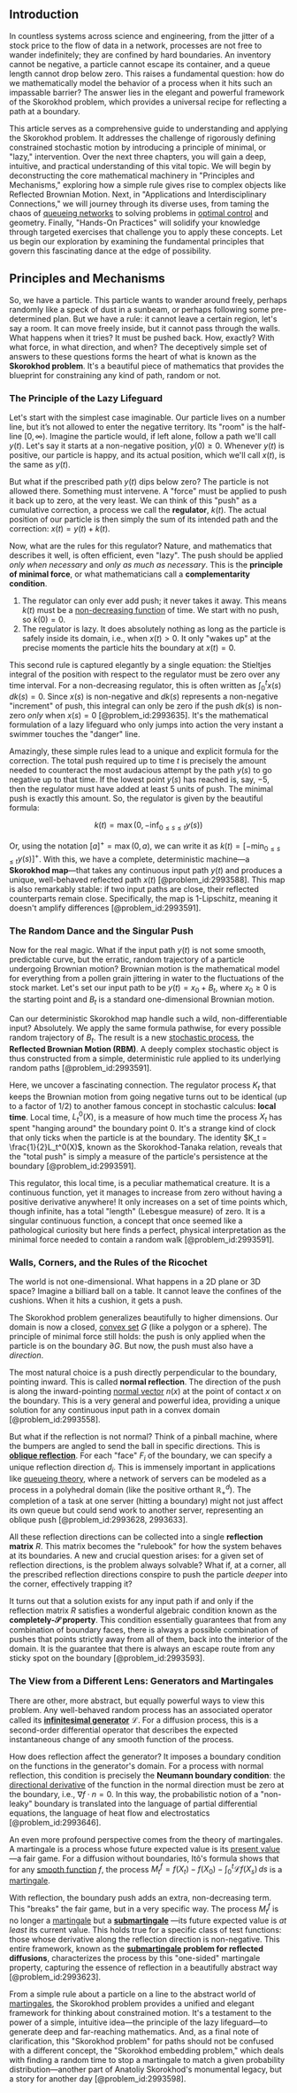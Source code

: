 ## Introduction
In countless systems across science and engineering, from the jitter of a stock price to the flow of data in a network, processes are not free to wander indefinitely; they are confined by hard boundaries. An inventory cannot be negative, a particle cannot escape its container, and a queue length cannot drop below zero. This raises a fundamental question: how do we mathematically model the behavior of a process when it hits such an impassable barrier? The answer lies in the elegant and powerful framework of the Skorokhod problem, which provides a universal recipe for reflecting a path at a boundary.

This article serves as a comprehensive guide to understanding and applying the Skorokhod problem. It addresses the challenge of rigorously defining constrained stochastic motion by introducing a principle of minimal, or "lazy," intervention. Over the next three chapters, you will gain a deep, intuitive, and practical understanding of this vital topic. We will begin by deconstructing the core mathematical machinery in "Principles and Mechanisms," exploring how a simple rule gives rise to complex objects like Reflected Brownian Motion. Next, in "Applications and Interdisciplinary Connections," we will journey through its diverse uses, from taming the chaos of [queueing networks](@article_id:265352) to solving problems in [optimal control](@article_id:137985) and geometry. Finally, "Hands-On Practices" will solidify your knowledge through targeted exercises that challenge you to apply these concepts. Let us begin our exploration by examining the fundamental principles that govern this fascinating dance at the edge of possibility.

## Principles and Mechanisms

So, we have a particle. This particle wants to wander around freely, perhaps randomly like a speck of dust in a sunbeam, or perhaps following some pre-determined plan. But we have a rule: it cannot leave a certain region, let's say a room. It can move freely inside, but it cannot pass through the walls. What happens when it tries? It must be pushed back. How, exactly? With what force, in what direction, and when? The deceptively simple set of answers to these questions forms the heart of what is known as the **Skorokhod problem**. It's a beautiful piece of mathematics that provides the blueprint for constraining any kind of path, random or not.

### The Principle of the Lazy Lifeguard

Let's start with the simplest case imaginable. Our particle lives on a number line, but it’s not allowed to enter the negative territory. Its "room" is the half-line $[0, \infty)$. Imagine the particle would, if left alone, follow a path we'll call $y(t)$. Let's say it starts at a non-negative position, $y(0) \ge 0$. Whenever $y(t)$ is positive, our particle is happy, and its actual position, which we'll call $x(t)$, is the same as $y(t)$.

But what if the prescribed path $y(t)$ dips below zero? The particle is not allowed there. Something must intervene. A "force" must be applied to push it back up to zero, at the very least. We can think of this "push" as a cumulative correction, a process we call the **regulator**, $k(t)$. The actual position of our particle is then simply the sum of its intended path and the correction: $x(t) = y(t) + k(t)$.

Now, what are the rules for this regulator? Nature, and mathematics that describes it well, is often efficient, even "lazy". The push should be applied *only when necessary* and *only as much as necessary*. This is the **principle of minimal force**, or what mathematicians call a **complementarity condition**.

1.  The regulator can only ever add push; it never takes it away. This means $k(t)$ must be a [non-decreasing function](@article_id:202026) of time. We start with no push, so $k(0)=0$.
2.  The regulator is lazy. It does absolutely nothing as long as the particle is safely inside its domain, i.e., when $x(t) > 0$. It only "wakes up" at the precise moments the particle hits the boundary at $x(t)=0$.

This second rule is captured elegantly by a single equation: the Stieltjes integral of the position with respect to the regulator must be zero over any time interval. For a non-decreasing regulator, this is often written as $\int_0^t x(s)\,dk(s) = 0$. Since $x(s)$ is non-negative and $dk(s)$ represents a non-negative "increment" of push, this integral can only be zero if the push $dk(s)$ is non-zero *only* when $x(s)=0$ [@problem_id:2993635]. It's the mathematical formulation of a lazy lifeguard who only jumps into action the very instant a swimmer touches the "danger" line.

Amazingly, these simple rules lead to a unique and explicit formula for the correction. The total push required up to time $t$ is precisely the amount needed to counteract the most audacious attempt by the path $y(s)$ to go negative up to that time. If the lowest point $y(s)$ has reached is, say, $-5$, then the regulator must have added at least 5 units of push. The minimal push is exactly this amount. So, the regulator is given by the beautiful formula:

$$
k(t) = \max\left(0, -\inf_{0 \le s \le t} y(s)\right)
$$

Or, using the notation $[a]^+ = \max(0, a)$, we can write it as $k(t) = \left[-\min_{0\le s\le t} y(s)\right]^+$. With this, we have a complete, deterministic machine—a **Skorokhod map**—that takes any continuous input path $y(t)$ and produces a unique, well-behaved reflected path $x(t)$ [@problem_id:2993588]. This map is also remarkably stable: if two input paths are close, their reflected counterparts remain close. Specifically, the map is 1-Lipschitz, meaning it doesn't amplify differences [@problem_id:2993591].

### The Random Dance and the Singular Push

Now for the real magic. What if the input path $y(t)$ is not some smooth, predictable curve, but the erratic, random trajectory of a particle undergoing Brownian motion? Brownian motion is the mathematical model for everything from a pollen grain jittering in water to the fluctuations of the stock market. Let's set our input path to be $y(t) = x_0 + B_t$, where $x_0 \ge 0$ is the starting point and $B_t$ is a standard one-dimensional Brownian motion.

Can our deterministic Skorokhod map handle such a wild, non-differentiable input? Absolutely. We apply the same formula pathwise, for every possible random trajectory of $B_t$. The result is a new [stochastic process](@article_id:159008), the **Reflected Brownian Motion (RBM)**. A deeply complex stochastic object is thus constructed from a simple, deterministic rule applied to its underlying random paths [@problem_id:2993591].

Here, we uncover a fascinating connection. The regulator process $K_t$ that keeps the Brownian motion from going negative turns out to be identical (up to a factor of $1/2$) to another famous concept in stochastic calculus: **local time**. Local time, $L_t^0(X)$, is a measure of how much time the process $X_t$ has spent "hanging around" the boundary point $0$. It's a strange kind of clock that only ticks when the particle is at the boundary. The identity $K_t = \frac{1}{2}L_t^0(X)$, known as the Skorokhod-Tanaka relation, reveals that the "total push" is simply a measure of the particle's persistence at the boundary [@problem_id:2993591].

This regulator, this local time, is a peculiar mathematical creature. It is a continuous function, yet it manages to increase from zero without having a positive derivative anywhere! It only increases on a set of time points which, though infinite, has a total "length" (Lebesgue measure) of zero. It is a singular continuous function, a concept that once seemed like a pathological curiosity but here finds a perfect, physical interpretation as the minimal force needed to contain a random walk [@problem_id:2993591].

### Walls, Corners, and the Rules of the Ricochet

The world is not one-dimensional. What happens in a 2D plane or 3D space? Imagine a billiard ball on a table. It cannot leave the confines of the cushions. When it hits a cushion, it gets a push.

The Skorokhod problem generalizes beautifully to higher dimensions. Our domain is now a closed, [convex set](@article_id:267874) $G$ (like a polygon or a sphere). The principle of minimal force still holds: the push is only applied when the particle is on the boundary $\partial G$. But now, the push must also have a *direction*.

The most natural choice is a push directly perpendicular to the boundary, pointing inward. This is called **normal reflection**. The direction of the push is along the inward-pointing [normal vector](@article_id:263691) $n(x)$ at the point of contact $x$ on the boundary. This is a very general and powerful idea, providing a unique solution for any continuous input path in a convex domain [@problem_id:2993558].

But what if the reflection is not normal? Think of a pinball machine, where the bumpers are angled to send the ball in specific directions. This is **[oblique reflection](@article_id:188516)**. For each "face" $F_i$ of the boundary, we can specify a unique reflection direction $d_i$. This is immensely important in applications like [queueing theory](@article_id:273287), where a network of servers can be modeled as a process in a polyhedral domain (like the positive orthant $\mathbb{R}^d_+$). The completion of a task at one server (hitting a boundary) might not just affect its own queue but could send work to another server, representing an oblique push [@problem_id:2993628, 2993633].

All these reflection directions can be collected into a single **reflection matrix** $R$. This matrix becomes the "rulebook" for how the system behaves at its boundaries. A new and crucial question arises: for a given set of reflection directions, is the problem always solvable? What if, at a corner, all the prescribed reflection directions conspire to push the particle *deeper* into the corner, effectively trapping it?

It turns out that a solution exists for any input path if and only if the reflection matrix $R$ satisfies a wonderful algebraic condition known as the **completely-$\mathcal{S}$ property**. This condition essentially guarantees that from any combination of boundary faces, there is always a possible combination of pushes that points strictly away from all of them, back into the interior of the domain. It is the guarantee that there is always an escape route from any sticky spot on the boundary [@problem_id:2993593].

### The View from a Different Lens: Generators and Martingales

There are other, more abstract, but equally powerful ways to view this problem. Any well-behaved random process has an associated operator called its **[infinitesimal generator](@article_id:269930)** $\mathcal{L}$. For a diffusion process, this is a second-order differential operator that describes the expected instantaneous change of any smooth function of the process.

How does reflection affect the generator? It imposes a boundary condition on the functions in the generator's domain. For a process with normal reflection, this condition is precisely the **Neumann boundary condition**: the [directional derivative](@article_id:142936) of the function in the normal direction must be zero at the boundary, i.e., $\nabla f \cdot n = 0$. In this way, the probabilistic notion of a "non-leaky" boundary is translated into the language of partial differential equations, the language of heat flow and electrostatics [@problem_id:2993646].

An even more profound perspective comes from the theory of martingales. A martingale is a process whose future expected value is its [present value](@article_id:140669)—a fair game. For a diffusion without boundaries, Itô's formula shows that for any [smooth function](@article_id:157543) $f$, the process $M_t^f = f(X_t) - f(X_0) - \int_0^t \mathcal{L}f(X_s)\,ds$ is a [martingale](@article_id:145542).

With reflection, the boundary push adds an extra, non-decreasing term. This "breaks" the fair game, but in a very specific way. The process $M_t^f$ is no longer a [martingale](@article_id:145542) but a **[submartingale](@article_id:263484)** —its future expected value is *at least* its current value. This holds true for a specific class of test functions: those whose derivative along the reflection direction is non-negative. This entire framework, known as the **[submartingale](@article_id:263484) problem for reflected diffusions**, characterizes the process by this "one-sided" martingale property, capturing the essence of reflection in a beautifully abstract way [@problem_id:2993623].

From a simple rule about a particle on a line to the abstract world of [martingales](@article_id:267285), the Skorokhod problem provides a unified and elegant framework for thinking about constrained motion. It's a testament to the power of a simple, intuitive idea—the principle of the lazy lifeguard—to generate deep and far-reaching mathematics. And, as a final note of clarification, this "Skorokhod problem" for paths should not be confused with a different concept, the "Skorokhod embedding problem," which deals with finding a random time to stop a martingale to match a given probability distribution—another part of Anatoliy Skorokhod's monumental legacy, but a story for another day [@problem_id:2993598].